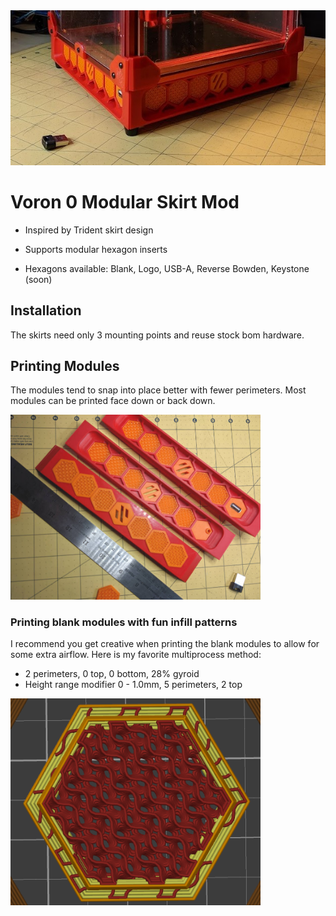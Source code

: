 
<img src="Voron-0-Modular-Skirt.jpg" alt="drawing" width="550"/>

# Voron 0 Modular Skirt Mod

- Inspired by Trident skirt design

- Supports modular hexagon inserts

- Hexagons available: Blank, Logo, USB-A, Reverse Bowden, Keystone (soon)


## Installation

The skirts need only 3 mounting points and reuse stock bom hardware.

## Printing Modules

The modules tend to snap into place better with fewer perimeters. Most modules can be printed face down or back down.

<img src="Skirt-hexigon-modules.jpg" alt="drawing" width="400"/>

### Printing blank modules with fun infill patterns

I recommend you get creative when printing the blank modules to allow for some extra airflow. Here is my favorite multiprocess method:
- 2 perimeters, 0 top, 0 bottom, 28% gyroid
- Height range modifier 0 - 1.0mm, 5 perimeters, 2 top


<img src="Skirt-hexigon-blank-module-Multi-process.png" alt="drawing" width="400"/>

